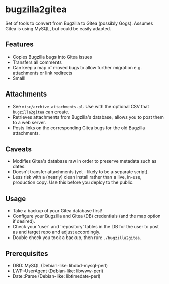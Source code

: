 # bugzilla2gitea
Set of tools to convert from Bugzilla to Gitea (possibly Gogs). Assumes Gitea is using MySQL, but could be easily adapted.

## Features
- Copies Bugzilla bugs into Gitea issues
- Transfers all comments
- Can keep a map of moved bugs to allow further migration e.g. attachments or link redirects
- Small!

## Attachments
- See `misc/archive_attachments.pl`. Use with the optional CSV that `bugzilla2gitea` can create.
- Retrieves attachments from Bugzilla's database, allows you to post them to a web server.
- Posts links on the corresponding Gitea bugs for the old Bugzilla attachments.

## Caveats
- Modifies Gitea's database raw in order to preserve metadata such as dates.
- Doesn't transfer attachments (yet - likely to be a separate script).
- Less risk with a (nearly) clean install rather than a live, in-use, production copy. Use this before you deploy to the public.

## Usage
- Take a backup of your Gitea database first!
- Configure your Bugzilla and Gitea (DB) credentials (and the map option if desired).
- Check your 'user' and 'repository' tables in the DB for the user to post as and target repo and adjust accordingly.
- Double check you took a backup, then run: `./bugzilla2gitea`.

## Prerequisites
- DBD::MySQL (Debian-like: libdbd-mysql-perl)
- LWP::UserAgent (Debian-like: libwww-perl)
- Date::Parse (Debian-like: libtimedate-perl)
